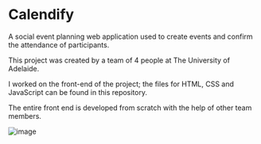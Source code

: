 # Calendify

A social event planning web application used to create events and confirm the attendance of participants.

This project was created by a team of 4 people at The University of Adelaide.

I worked on the front-end of the project; the files for HTML, CSS and JavaScript can be found in this repository.

The entire front end is developed from scratch with the help of other team members.




![image](https://user-images.githubusercontent.com/99183587/183972691-bb9b8a77-94fc-4f7d-b8ea-53da558976a9.png)
